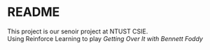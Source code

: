 # README  
This project is our senoir project at NTUST CSIE.  
Using Reinforce Learning to play *Getting Over It with Bennett Foddy*   